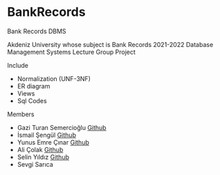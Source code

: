 # BankRecords
Bank Records DBMS

Akdeniz University whose subject is Bank Records 2021-2022 Database Management Systems Lecture Group Project

Include
- Normalization (UNF-3NF)
- ER diagram
- Views
- Sql Codes 

Members 

- Gazi Turan Semercioğlu [Github](https://github.com/gazituransemercioglu)
- İsmail Şengül  [Github](https://github.com/ismailsengul)
- Yunus Emre Çınar  [Github](https://github.com/Yunuscinar41)
- Ali Çolak [Github](https://github.com/alicolak64)
- Selin Yıldız [Github](https://github.com/selinsy)
- Sevgi Sarıca 
